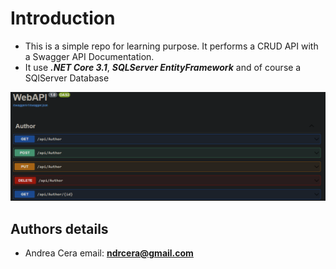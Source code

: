 # Introduction
- This is a simple repo for learning purpose. It performs a CRUD API with a Swagger API Documentation.
- It use ***.NET Core 3.1***, ***SQLServer EntityFramework*** and of course a SQlServer Database

![Alt text](API.png?raw=true "Optional Title")

## Authors details

- Andrea Cera email: **ndrcera@gmail.com**
